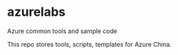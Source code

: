 # azurelabs
Azure common tools and sample code

This repo stores tools, scripts, templates for Azure China.
